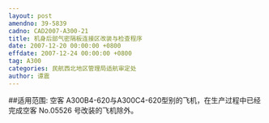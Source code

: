 ```yaml
---
layout: post
amendno: 39-5839
cadno: CAD2007-A300-21
title: 机身后部气密隔板连接区改装与检查程序
date: 2007-12-20 00:00:00 +0800
effdate: 2007-12-24 00:00:00 +0800
tag: A300
categories: 民航西北地区管理局适航审定处
author: 谭震
---
```


##适用范围:
空客 A300B4-620与A300C4-620型别的飞机，在生产过程中已经完成空客 No.05526 号改装的飞机除外。

